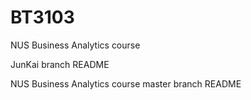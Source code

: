# BT3103 

NUS Business Analytics course

JunKai branch README



NUS Business Analytics course
master branch README
